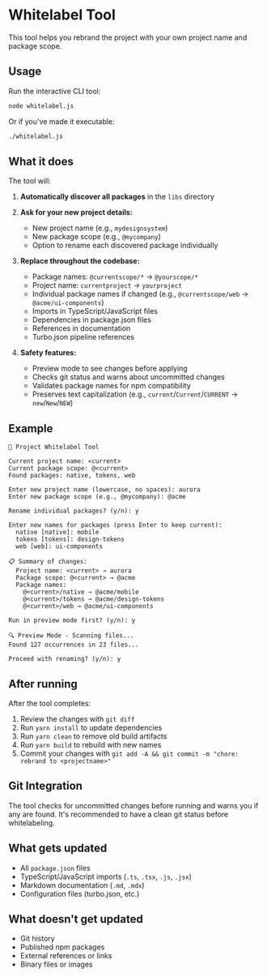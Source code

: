 # Whitelabel Tool

This tool helps you rebrand the project with your own project name and package scope.

## Usage

Run the interactive CLI tool:

```bash
node whitelabel.js
```

Or if you've made it executable:

```bash
./whitelabel.js
```

## What it does

The tool will:

1. **Automatically discover all packages** in the `libs` directory

2. **Ask for your new project details:**
   - New project name (e.g., `mydesignsystem`)
   - New package scope (e.g., `@mycompany`)
   - Option to rename each discovered package individually

3. **Replace throughout the codebase:**
   - Package names: `@currentscope/*` → `@yourscope/*`
   - Project name: `currentproject` → `yourproject`
   - Individual package names if changed (e.g., `@currentscope/web` → `@acme/ui-components`)
   - Imports in TypeScript/JavaScript files
   - Dependencies in package.json files
   - References in documentation
   - Turbo.json pipeline references

4. **Safety features:**
   - Preview mode to see changes before applying
   - Checks git status and warns about uncommitted changes
   - Validates package names for npm compatibility
   - Preserves text capitalization (e.g., `current`/`Current`/`CURRENT` → `new`/`New`/`NEW`)

## Example

```
🎨 Project Whitelabel Tool

Current project name: <current>
Current package scope: @<current>
Found packages: native, tokens, web

Enter new project name (lowercase, no spaces): aurora
Enter new package scope (e.g., @mycompany): @acme

Rename individual packages? (y/n): y

Enter new names for packages (press Enter to keep current):
  native [native]: mobile
  tokens [tokens]: design-tokens
  web [web]: ui-components

📋 Summary of changes:
  Project name: <current> → aurora
  Package scope: @<current> → @acme
  Package names:
    @<current>/native → @acme/mobile
    @<current>/tokens → @acme/design-tokens
    @<current>/web → @acme/ui-components

Run in preview mode first? (y/n): y

🔍 Preview Mode - Scanning files...
Found 127 occurrences in 23 files...

Proceed with renaming? (y/n): y
```

## After running

After the tool completes:

1. Review the changes with `git diff`
2. Run `yarn install` to update dependencies
3. Run `yarn clean` to remove old build artifacts  
4. Run `yarn build` to rebuild with new names
5. Commit your changes with `git add -A && git commit -m "chore: rebrand to <projectname>"`

## Git Integration

The tool checks for uncommitted changes before running and warns you if any are found. It's recommended to have a clean git status before whitelabeling.

## What gets updated

- All `package.json` files
- TypeScript/JavaScript imports (`.ts`, `.tsx`, `.js`, `.jsx`)
- Markdown documentation (`.md`, `.mdx`)
- Configuration files (turbo.json, etc.)

## What doesn't get updated

- Git history
- Published npm packages
- External references or links
- Binary files or images